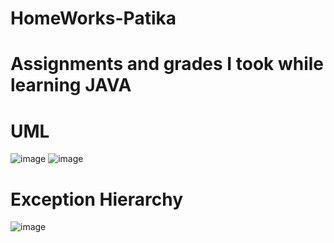 # HomeWorks-Patika

# Assignments and grades I took while learning JAVA
# UML
![image](https://github.com/cengarm/HomeWorks-Patika/assets/126611512/22fa1b88-8281-4d60-aeac-f9ef557ecc5d)
![image](https://github.com/cengarm/HomeWorks-Patika/assets/126611512/6d22ef89-d568-4823-b2cf-3d19624c2eba)

# Exception Hierarchy
![image](https://github.com/cengarm/HomeWorks-Patika/assets/126611512/1eef18a4-bf58-4d84-b244-538ae2169710)
